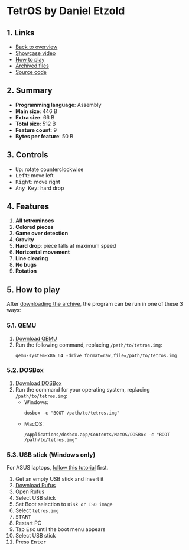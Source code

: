 # TetrOS by Daniel Etzold

## 1. Links

- [Back to overview](../README.md)
- [Showcase video](https://youtu.be/Hl7M7f-Hh78)
- [How to play](#5-how-to-play)
- [Archived files](https://github.com/nineteendo/tetris4karchive/tree/main/tetros/archive)
- [Source code](https://github.com/daniel-e/tetros)

## 2. Summary

- **Programming language**: Assembly
- **Main size**: 446 B
- **Extra size**: 66 B
- **Total size**: 512 B
- **Feature count**: 9
- **Bytes per feature**: 50 B

## 3. Controls

- <kbd>Up</kbd>: rotate counterclockwise
- <kbd>Left</kbd>: move left
- <kbd>Right</kbd>: move right
- <kbd>Any Key</kbd>: hard drop

## 4. Features

1. **All tetrominoes**
2. **Colored pieces**
3. **Game over detection**
4. **Gravity**
5. **Hard drop**: piece falls at maximum speed
6. **Horizontal movement**
7. **Line clearing**
8. **No bugs**
9. **Rotation**

## 5. How to play

After [downloading the archive](https://codeload.github.com/nineteendo/tetris4karchive/zip/refs/heads/main), the program can be run in one of these 3 ways:

### 5.1. QEMU

1. [Download QEMU](https://qemu.org/download)
2. Run the following command, replacing `/path/to/tetros.img`:
    ```shell
    qemu-system-x86_64 -drive format=raw,file=/path/to/tetros.img
    ```

### 5.2. DOSBox

1. [Download DOSBox](https://sourceforge.net/projects/dosbox/files/latest/download)
2. Run the command for your operating system, replacing `/path/to/tetros.img`:
    - Windows:
        ```shell
        dosbox -c "BOOT /path/to/tetros.img"
        ```
    - MacOS:
        ```shell
        /Applications/dosbox.app/Contents/MacOS/DOSBox -c "BOOT /path/to/tetros.img"
        ```

### 5.3. USB stick (Windows only)

For ASUS laptops, [follow this tutorial](https://youtu.be/ECmYtPBSMI8) first.

1. Get an empty USB stick and insert it
2. [Download Rufus](https://rufus.ie)
3. Open Rufus
4. Select USB stick
5. Set Boot selection to `Disk or ISO image`
6. Select `tetros.img`
7. <kbd>START</kbd>
8. Restart PC
9. Tap <kbd>Esc</kbd> until the boot menu appears
10. Select USB stick
11. Press <kbd>Enter</kbd>